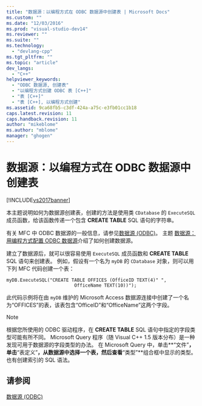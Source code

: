 ```yaml
---
title: "数据源：以编程方式在 ODBC 数据源中创建表 | Microsoft Docs"
ms.custom: ""
ms.date: "12/03/2016"
ms.prod: "visual-studio-dev14"
ms.reviewer: ""
ms.suite: ""
ms.technology: 
  - "devlang-cpp"
ms.tgt_pltfrm: ""
ms.topic: "article"
dev_langs: 
  - "C++"
helpviewer_keywords: 
  - "ODBC 数据源, 创建表"
  - "以编程方式创建 ODBC 表 [C++]"
  - "表 [C++]"
  - "表 [C++], 以编程方式创建"
ms.assetid: 9ca68fb5-c3df-424a-a75c-e3fb01cc1b18
caps.latest.revision: 11
caps.handback.revision: 11
author: "mikeblome"
ms.author: "mblome"
manager: "ghogen"
---
```

# 数据源：以编程方式在 ODBC 数据源中创建表
[!INCLUDE[vs2017banner](../../assembler/inline/includes/vs2017banner.md)]

本主题说明如何为数据源创建表，创建的方法是使用类 `CDatabase` 的 `ExecuteSQL` 成员函数，给该函数传递一个包含 **CREATE TABLE** SQL 语句的字符串。  
  
 有关 MFC 中 ODBC 数据源的一般信息，请参见[数据源 \(ODBC\)](../../data/odbc/data-source-odbc.md)。  主题 [数据源：用编程方式配置 ODBC 数据源](../../data/odbc/data-source-programmatically-configuring-an-odbc-data-source.md)介绍了如何创建数据源。  
  
 建立了数据源后，就可以很容易使用 `ExecuteSQL` 成员函数和 **CREATE TABLE** SQL 语句来创建表。  例如，假设有一个名为 `myDB` 的 `CDatabase` 对象，则可以用下列 MFC 代码创建一个表：  
  
```  
myDB.ExecuteSQL("CREATE TABLE OFFICES (OfficeID TEXT(4)" ",   
                         OfficeName TEXT(10))");  
```  
  
 此代码示例将在由 `myDB` 维护的 Microsoft Access 数据源连接中创建了一个名为“OFFICES”的表，该表包含“OfficeID”和“OfficeName”这两个字段。  
  
> [!NOTE]
>  根据您所使用的 ODBC 驱动程序，在 **CREATE TABLE** SQL 语句中指定的字段类型可能有所不同。  Microsoft Query 程序（随 Visual C\+\+ 1.5 版本分布）是一种发现可用于数据源的字段类型的办法。  在 Microsoft Query 中，单击**“文件”**，单击**“表定义”**，从数据源中选择一个表，然后查看**“类型”**组合框中显示的类型。  也有创建索引的 SQL 语法。  
  
## 请参阅  
 [数据源 \(ODBC\)](../../data/odbc/data-source-odbc.md)
